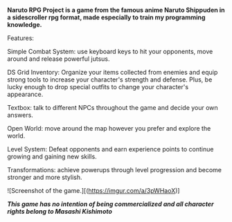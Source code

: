 **Naruto RPG Project is a game from the famous anime Naruto Shippuden in a sidescroller rpg format, made especially to train my programming knowledge.**

Features:

Simple Combat System: use keyboard keys to hit your opponents, move around and release powerful jutsus.

DS Grid Inventory: Organize your items collected from enemies and equip strong tools to increase your character's strength and defense. Plus, be lucky enough to drop special outfits to change your character's appearance.

Textbox: talk to different NPCs throughout the game and decide your own answers.

Open World: move around the map however you prefer and explore the world.

Level System: Defeat opponents and earn experience points to continue growing and gaining new skills.

Transformations: achieve powerups through level progression and become stronger and more stylish.

![Screenshot of the game.][(https://imgur.com/a/3pWHaoX)]

***This game has no intention of being commercialized and all character rights belong to Masashi Kishimoto***
